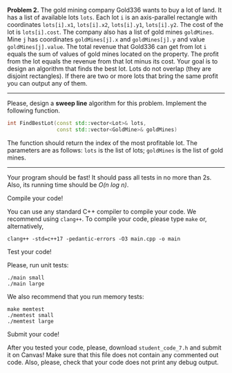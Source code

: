 **Problem 2.** The gold mining company Gold336 wants to buy a lot of land. It has a list of available lots `lots`. Each lot `i` is an axis-parallel rectangle with coordinates `lots[i].x1`, `lots[i].x2`, `lots[i].y1`, `lots[i].y2`. The cost of the lot is `lots[i].cost`. The company also has a list of gold mines `goldMines`. Mine `j` has coordinates `goldMines[j].x` and `goldMines[j].y` and value `goldMines[j].value`. The total revenue that Gold336 can get from lot `i` equals the sum of values of gold mines located on the property. The profit from the lot equals the revenue from that lot minus its cost. Your goal is to design an algorithm that finds the best lot. Lots do not overlap (they are disjoint rectangles). If there are two or more lots that bring the same profit you can output any of them.

--------------

Please, design a **sweep line** algorithm for this problem. Implement the following function.

```cpp
int FindBestLot(const std::vector<Lot>& lots,
                const std::vector<GoldMine>& goldMines)
```                 

The function should return the index of the most profitable lot. The parameters are as follows: `lots` is the list of lots; `goldMines` is the list of gold mines.

--------------


Your program should be fast! It should pass all tests in no more than 2s. Also, its running time should be _O(n log n)_.

Compile your code!

You can use any standard C++ compiler to compile your code. We recommend using `clang++`. To compile your code, please type `make` or, alternatively, 

```
clang++ -std=c++17 -pedantic-errors -O3 main.cpp -o main
```

Test your code!

Please, run unit tests:
``` 
./main small
./main large
```

We also recommend that you run memory tests:
```
make memtest
./memtest small
./memtest large
```

Submit your code!

After you tested your code, please, download 
``student_code_7.h`` and submit it on Canvas! Make sure that this file does not contain any commented out code. Also, please, check that your code does not print any debug output.